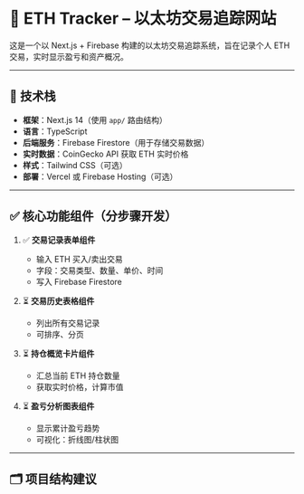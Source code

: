 # 🧾 ETH Tracker – 以太坊交易追踪网站

这是一个以 Next.js + Firebase 构建的以太坊交易追踪系统，旨在记录个人 ETH 交易，实时显示盈亏和资产概况。

---

## 🔧 技术栈

- **框架**：Next.js 14（使用 `app/` 路由结构）
- **语言**：TypeScript
- **后端服务**：Firebase Firestore（用于存储交易数据）
- **实时数据**：CoinGecko API 获取 ETH 实时价格
- **样式**：Tailwind CSS（可选）
- **部署**：Vercel 或 Firebase Hosting（可选）

---

## ✅ 核心功能组件（分步骤开发）

1. ✅ **交易记录表单组件**
   - 输入 ETH 买入/卖出交易
   - 字段：交易类型、数量、单价、时间
   - 写入 Firebase Firestore

2. ⏳ **交易历史表格组件**
   - 列出所有交易记录
   - 可排序、分页

3. ⏳ **持仓概览卡片组件**
   - 汇总当前 ETH 持仓数量
   - 获取实时价格，计算市值

4. ⏳ **盈亏分析图表组件**
   - 显示累计盈亏趋势
   - 可视化：折线图/柱状图

---

## 🗂️ 项目结构建议

